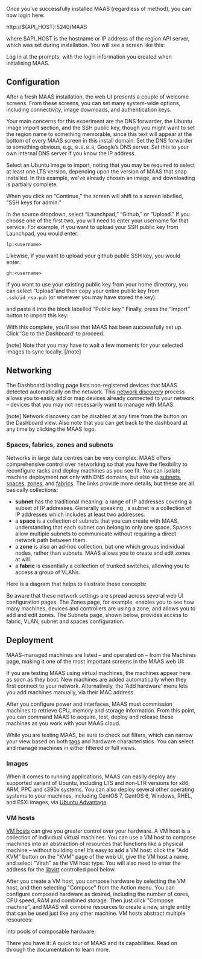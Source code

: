 Once you've successfully installed MAAS (regardless of method), you can now login here:

http://${API_HOST}:5240/MAAS

where $API_HOST is the hostname or IP address of the region API server, which was set during installation.  You will see a screen like this:</p>

<!-- vanilla
![login-screen|690x327](https://discourse.maas.io/uploads/default/original/1X/efd8e3f150dfec28114c452c12e24e320848e075.jpeg) 
 vanilla -->

<!-- ui
![login-screen|690x327](https://discourse.maas.io/uploads/default/original/1X/efd8e3f150dfec28114c452c12e24e320848e075.jpeg) 
 ui -->

<!-- cli
### ADD SUITABLE CLI EXAMPLE OR PRINTOUT ###
 cli -->

Log in at the prompts, with the login information you created when initialising MAAS.

<h2 id="heading--configuration">Configuration</h2>

After a fresh MAAS installation, the web UI presents a couple of welcome  screens.  From these screens, you can set many system-wide options, including connectivity, image downloads, and authentication keys.

<!-- vanilla
![config-journey-1|690x460](https://discourse.maas.io/uploads/default/original/1X/337aa15e178b14b0ba9a0646953268bf7adac0bb.jpeg)  
 vanilla -->

<!-- ui
![config-journey-1|690x460](https://discourse.maas.io/uploads/default/original/1X/337aa15e178b14b0ba9a0646953268bf7adac0bb.jpeg)  
 ui -->

<!-- cli
### ADD SUITABLE CLI EXAMPLE OR PRINTOUT ###
 cli -->

Your main concerns for this experiment are the DNS forwarder, the Ubuntu image import section, and the SSH public key, though you might want to set the region name to something memorable, since this text will appear at the bottom of every MAAS screen in this install domain. Set the DNS forwarder to something obvious, e.g., `8.8.8.8`, Google’s DNS server.  Set this to your own internal DNS server if you know the IP address.

<!-- vanilla
![config-journey-2|690x344](https://discourse.maas.io/uploads/default/original/1X/f9751eb857dcd0c124783edeb1aaf87b8b538127.jpeg)  
 vanilla -->

<!-- ui
![config-journey-2|690x344](https://discourse.maas.io/uploads/default/original/1X/f9751eb857dcd0c124783edeb1aaf87b8b538127.jpeg)  
 ui -->

<!-- cli
### ADD SUITABLE CLI EXAMPLE OR PRINTOUT ###
 cli -->

Select an Ubuntu image to import, noting that you may be required to select at least one LTS version, depending upon the version of MAAS that snap installed.  In this example, we've already chosen an image, and downloading is partially complete.

<!-- vanilla
![image-download-1|690x416](https://discourse.maas.io/uploads/default/original/1X/6445cde5ffc1e237a1e6d85d280f451bc0b2ab92.jpeg)  
 vanilla -->

<!-- ui
![image-download-1|690x416](https://discourse.maas.io/uploads/default/original/1X/6445cde5ffc1e237a1e6d85d280f451bc0b2ab92.jpeg)  
 ui -->

<!-- cli
### ADD SUITABLE CLI EXAMPLE OR PRINTOUT ###
 cli -->

When you click on “Continue,” the screen will shift to a screen labelled, “SSH keys for admin:”  

<!-- vanilla
![config-journey-ssh-keys|690x178](https://discourse.maas.io/uploads/default/optimized/1X/dbdcdce7c8f3b7181f894bdfe987758e0c8635fc_2_690x178.jpeg) 
 vanilla -->

<!-- ui
![config-journey-ssh-keys|690x178](https://discourse.maas.io/uploads/default/optimized/1X/dbdcdce7c8f3b7181f894bdfe987758e0c8635fc_2_690x178.jpeg) 
 ui -->

<!-- cli
### ADD SUITABLE CLI EXAMPLE OR PRINTOUT ###
 cli -->

In the source dropdown, select “Launchpad,” “Github,” or “Upload.”  If you choose one of the first two, you will need to enter your username for that service.  For example, if you want to upload your SSH public key from Launchpad, you would enter:

    lp:<username>


<!-- vanilla
![config-ssh-select-key-source|690x190](https://discourse.maas.io/uploads/default/original/1X/0e4cbf7c8fae3f21664a4d5fe8d0f90785dd6859.jpeg) 
 vanilla -->

<!-- ui
![config-ssh-select-key-source|690x190](https://discourse.maas.io/uploads/default/original/1X/0e4cbf7c8fae3f21664a4d5fe8d0f90785dd6859.jpeg) 
 ui -->

<!-- cli
### ADD SUITABLE CLI EXAMPLE OR PRINTOUT ###
 cli -->

Likewise, if you want to upload your github public SSH key, you would enter:

    gh:<username>

If you want to use your existing public key from your home directory, you can select “Upload”and then copy your entire public key from <code>.ssh/id_rsa.pub</code> (or wherever you may have stored the key):

<!-- vanilla
![copying-ssh-keys|690x250](https://discourse.maas.io/uploads/default/original/1X/a94f1f68db07dd9be9e8eaed50f22828c7bb51e0.jpeg) 
 vanilla -->

<!-- ui
![copying-ssh-keys|690x250](https://discourse.maas.io/uploads/default/original/1X/a94f1f68db07dd9be9e8eaed50f22828c7bb51e0.jpeg) 
 ui -->

<!-- cli
### ADD SUITABLE CLI EXAMPLE OR PRINTOUT ###
 cli -->

and paste it into the block labelled “Public key.”  Finally, press the “Import” button to import this key:

<!-- vanilla
![pasting-ssh-keys|690x234](https://discourse.maas.io/uploads/default/optimized/1X/ab62bf22308343988016189fbbb851c44caf2e33_2_690x234.jpeg) 
 vanilla -->

<!-- ui
![pasting-ssh-keys|690x234](https://discourse.maas.io/uploads/default/optimized/1X/ab62bf22308343988016189fbbb851c44caf2e33_2_690x234.jpeg) 
 ui -->

<!-- cli
### ADD SUITABLE CLI EXAMPLE OR PRINTOUT ###
 cli -->

With this complete, you’ll see that MAAS has been successfully set up. Click ‘Go to the Dashboard’ to proceed.

[note]
Note that you may have to wait a few moments for your selected images to sync locally.
[/note]

<h2 id="heading--networking">Networking</h2>

The Dashboard landing page lists non-registered devices that MAAS detected automatically on the network. This [network discovery](/t/network-discovery/758) process allows you to easily add or map devices already connected to your network – devices that you may not necessarily want to manage with MAAS.

<!-- vanilla
![discovery|690x392](https://discourse.maas.io/uploads/default/optimized/1X/902f07b6e96d06dcd072501473ce85ff3d303610_2_690x392.jpeg)  
 vanilla -->

<!-- ui
![discovery|690x392](https://discourse.maas.io/uploads/default/optimized/1X/902f07b6e96d06dcd072501473ce85ff3d303610_2_690x392.jpeg)  
 ui -->

<!-- cli
### ADD SUITABLE CLI EXAMPLE OR PRINTOUT ###
 cli -->

[note]
Network discovery can be disabled at any time from the button on the Dashboard view.  Also note that you can get back to the dashboard at any time by clicking the MAAS logo.

<h3 id="heading--spaces-fabrics-zones-and-subnets">Spaces, fabrics, zones and subnets</h3>

Networks in large data centres can be very complex. MAAS offers comprehensive control over networking so that you have the flexibility to reconfigure racks and deploy machines as you see fit. You can isolate machine deployment not only with DNS domains, but also via [subnets](/t/concepts-and-terms/785#heading--subnets), [spaces](/t/concepts-and-terms/785#heading--spaces), [zones](/t/concepts-and-terms/785#heading--zones), and [fabrics](/t/concepts-and-terms/785#heading--fabrics).  The links provide more details, but these are all basically collections:

* **subnet** has the traditional meaning: a range of IP addresses covering a subset of IP addresses.  Generally speaking , a subnet is a collection of IP addresses which includes at least two addresses.
* a **space** is a collection of subnets that you can create with MAAS, understanding that each subnet can belong to only one space.  Spaces allow multiple subnets to communicate without requiring a direct network path between them.
* a **zone** is also an ad-hoc collection, but one which groups individual nodes, rather than subnets.  MAAS allows you to create and edit zones at will.
* a **fabric** is essentially a collection of trunked switches, allowing you to access a group of VLANs.

Here is a diagram that helps to illustrate these concepts:

<!-- vanilla
![fabrics-etc-example|690x442](https://discourse.maas.io/uploads/default/optimized/1X/dd60fdeba34d3cf33d4cf42db1f745ba95542b69_2_690x442.jpeg) 
 vanilla -->

<!-- ui
![fabrics-etc-example|690x442](https://discourse.maas.io/uploads/default/optimized/1X/dd60fdeba34d3cf33d4cf42db1f745ba95542b69_2_690x442.jpeg) 
 ui -->

<!-- cli
### ADD SUITABLE CLI EXAMPLE OR PRINTOUT ###
 cli -->

Be aware that these network settings are spread across several web UI configuration pages. The Zones page, for example, enables you to see how many machines, devices and controllers are using a zone, and allows you to add and edit zones.  The Subnets page, shown below, provides access to fabric, VLAN, subnet and spaces configuration.

<!-- vanilla
![subnet-list-full|690x297](https://discourse.maas.io/uploads/default/optimized/1X/89d90a15e70a57e6951ee62910b503895e08251e_2_690x297.jpeg) 
 vanilla -->

<!-- ui
![subnet-list-full|690x297](https://discourse.maas.io/uploads/default/optimized/1X/89d90a15e70a57e6951ee62910b503895e08251e_2_690x297.jpeg) 
 ui -->

<!-- cli
### ADD SUITABLE CLI EXAMPLE OR PRINTOUT ###
 cli -->

<h2 id="heading--deploy-hardware">Deployment</h2>

MAAS-managed machines are listed – and operated on – from the Machines page, making it one of the most important screens in the MAAS web UI:

<!-- vanilla
![deploying-machines|690x394](https://discourse.maas.io/uploads/default/optimized/1X/58a37e0dc29bc233f771c33d07a0e03e8d55cb87_2_690x394.jpeg) 
 vanilla -->

<!-- ui
![deploying-machines|690x394](https://discourse.maas.io/uploads/default/optimized/1X/58a37e0dc29bc233f771c33d07a0e03e8d55cb87_2_690x394.jpeg) 
 ui -->

<!-- cli
### ADD SUITABLE CLI EXAMPLE OR PRINTOUT ###
 cli -->

If you are testing MAAS using virtual machines, the machines appear here as soon as they boot. New machines are added automatically when they first connect to your network. Alternatively, the ‘Add hardware’ menu lets you add machines manually, via their MAC address.

After you configure power and interfaces, MAAS must commission machines to retrieve CPU, memory and storage information. From this point, you can command MAAS to acquire, test, deploy and release these machines as you work with your MAAS cloud.

While you are testing MAAS, be sure to check out filters, which can narrow your view based on both [tags](/t/maas-tags/834) and hardware characteristics.  You can select and manage machines in either filtered or full views.

<h3 id="heading--images">Images</h3>

When it comes to running applications, MAAS can easily deploy any supported variant of Ubuntu, including LTS and non-LTR versions for x86, ARM, PPC and s390x systems. You can also deploy several other operating systems to your machines, including CentOS 7, CentOS 6, Windows, RHEL, and ESXi images, via <a href="https://www.ubuntu.com/support" rel="nofollow noopener">Ubuntu Advantage</a>.

<!-- vanilla
![images-menu-screen|690x351](https://discourse.maas.io/uploads/default/optimized/1X/27c47222c1fc0e34ed70134a1007dde067d2de81_2_690x351.jpeg) 
 vanilla -->

<!-- ui
![images-menu-screen|690x351](https://discourse.maas.io/uploads/default/optimized/1X/27c47222c1fc0e34ed70134a1007dde067d2de81_2_690x351.jpeg) 
 ui -->

<!-- cli
### ADD SUITABLE CLI EXAMPLE OR PRINTOUT ###
 cli -->

<h3 id="heading--vm-hosts">VM hosts</h3>

[VM hosts]( /t/introduction-to-vm-hosting/1524) can give you greater control over your hardware.  A VM host is a collection of individual virtual machines.  You can use a VM host to compose machines into an abstraction of resources that functions like a physical machine – without building one! It’s easy to add a VM host: click the "Add KVM" button on the "KVM" page of the web UI, give the VM host a name, and select "Virsh" as the VM host type.  You will also need to enter the address for the [libvirt](https://ubuntu.com/server/docs/virtualization-libvirt) controlled pool below.

After you create a VM host, you compose hardware by selecting the VM host, and then selecting "Compose" from the Action menu. You can configure composed hardware as desired, including the number of cores, CPU speed, RAM and combined storage.  Then just click "Compose machine", and MAAS will combine resources to create a new, single entity that can be used just like any other machine.  VM hosts abstract multiple resources:

<!-- vanilla
![pod1|690x398](https://discourse.maas.io/uploads/default/optimized/1X/c57d7cf802bfd3f968cc54a829cd1629c45e9f62_2_690x398.jpeg) 
 vanilla -->

<!-- ui
![pod1|690x398](https://discourse.maas.io/uploads/default/optimized/1X/c57d7cf802bfd3f968cc54a829cd1629c45e9f62_2_690x398.jpeg) 
 ui -->

<!-- cli
### ADD SUITABLE CLI EXAMPLE OR PRINTOUT ###
 cli -->

into pools of composable hardware:

<!-- vanilla
![compose-machine|690x422](https://discourse.maas.io/uploads/default/optimized/1X/763029b5678b6f88317359d28eac3003f7298f37_2_690x422.jpeg) 
 vanilla -->

<!-- ui
![compose-machine|690x422](https://discourse.maas.io/uploads/default/optimized/1X/763029b5678b6f88317359d28eac3003f7298f37_2_690x422.jpeg) 
 ui -->

<!-- cli
### ADD SUITABLE CLI EXAMPLE OR PRINTOUT ###
 cli -->

There you have it: A quick tour of MAAS and its capabilities.  Read on through the documentation to learn more.